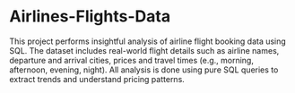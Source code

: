 # Airlines-Flights-Data
This project performs insightful analysis of airline flight booking data using SQL. The dataset includes real-world flight details such as airline names, departure and arrival cities, prices and travel times (e.g., morning, afternoon, evening, night). All analysis is done using pure SQL queries to extract trends and understand pricing patterns.

